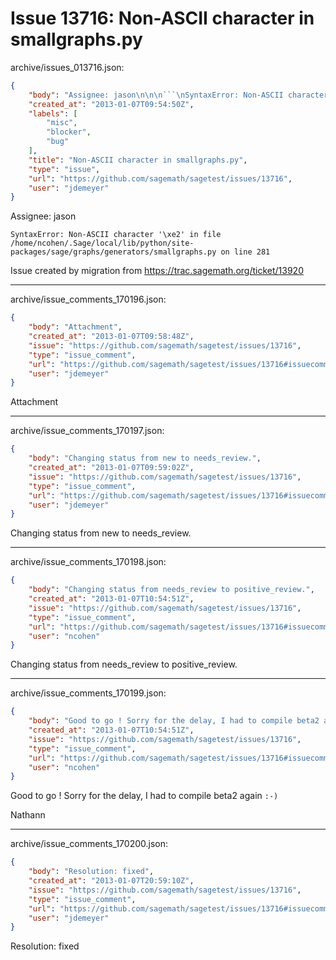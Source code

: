 # Issue 13716: Non-ASCII character in smallgraphs.py

archive/issues_013716.json:
```json
{
    "body": "Assignee: jason\n\n\n```\nSyntaxError: Non-ASCII character '\\xe2' in file /home/ncohen/.Sage/local/lib/python/site-packages/sage/graphs/generators/smallgraphs.py on line 281\n```\n\n\nIssue created by migration from https://trac.sagemath.org/ticket/13920\n\n",
    "created_at": "2013-01-07T09:54:50Z",
    "labels": [
        "misc",
        "blocker",
        "bug"
    ],
    "title": "Non-ASCII character in smallgraphs.py",
    "type": "issue",
    "url": "https://github.com/sagemath/sagetest/issues/13716",
    "user": "jdemeyer"
}
```
Assignee: jason


```
SyntaxError: Non-ASCII character '\xe2' in file /home/ncohen/.Sage/local/lib/python/site-packages/sage/graphs/generators/smallgraphs.py on line 281
```


Issue created by migration from https://trac.sagemath.org/ticket/13920





---

archive/issue_comments_170196.json:
```json
{
    "body": "Attachment",
    "created_at": "2013-01-07T09:58:48Z",
    "issue": "https://github.com/sagemath/sagetest/issues/13716",
    "type": "issue_comment",
    "url": "https://github.com/sagemath/sagetest/issues/13716#issuecomment-170196",
    "user": "jdemeyer"
}
```

Attachment



---

archive/issue_comments_170197.json:
```json
{
    "body": "Changing status from new to needs_review.",
    "created_at": "2013-01-07T09:59:02Z",
    "issue": "https://github.com/sagemath/sagetest/issues/13716",
    "type": "issue_comment",
    "url": "https://github.com/sagemath/sagetest/issues/13716#issuecomment-170197",
    "user": "jdemeyer"
}
```

Changing status from new to needs_review.



---

archive/issue_comments_170198.json:
```json
{
    "body": "Changing status from needs_review to positive_review.",
    "created_at": "2013-01-07T10:54:51Z",
    "issue": "https://github.com/sagemath/sagetest/issues/13716",
    "type": "issue_comment",
    "url": "https://github.com/sagemath/sagetest/issues/13716#issuecomment-170198",
    "user": "ncohen"
}
```

Changing status from needs_review to positive_review.



---

archive/issue_comments_170199.json:
```json
{
    "body": "Good to go ! Sorry for the delay, I had to compile beta2 again `:-)`\n\nNathann",
    "created_at": "2013-01-07T10:54:51Z",
    "issue": "https://github.com/sagemath/sagetest/issues/13716",
    "type": "issue_comment",
    "url": "https://github.com/sagemath/sagetest/issues/13716#issuecomment-170199",
    "user": "ncohen"
}
```

Good to go ! Sorry for the delay, I had to compile beta2 again `:-)`

Nathann



---

archive/issue_comments_170200.json:
```json
{
    "body": "Resolution: fixed",
    "created_at": "2013-01-07T20:59:10Z",
    "issue": "https://github.com/sagemath/sagetest/issues/13716",
    "type": "issue_comment",
    "url": "https://github.com/sagemath/sagetest/issues/13716#issuecomment-170200",
    "user": "jdemeyer"
}
```

Resolution: fixed
